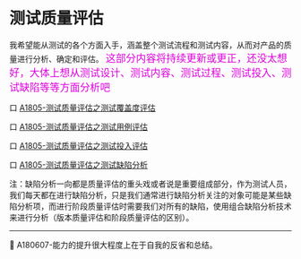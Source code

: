 # 测试质量评估
我希望能从测试的各个方面入手，涵盖整个测试流程和测试内容，从而对产品的质量进行分析、确定和评估。
<small><font color="#dd00dd" size="4" face="楷体">这部分内容将持续更新或更正，还没太想好，大体上想从测试设计、测试内容、测试过程、测试投入、测试缺陷等等方面分析吧</font></small>

口  [A1805-测试质量评估之测试覆盖度评估](books/测试质量评估-测试覆盖度评估.md)

口  [A1805-测试质量评估之测试用例评估](books/测试质量评估-测试用例评估.md)

口  [A1805-测试质量评估之测试投入评估](books/测试质量评估-测试投入评估.md)

口  [A1805-测试质量评估之测试缺陷分析](books/缺陷分析技术-概述.md)

注：缺陷分析一向都是质量评估的重头戏或者说是重要组成部分，作为测试人员，我们每天都在进行缺陷分析，只是我们通常进行缺陷分析关注的对象可能是某些缺陷分析项，而进行阶段质量评估时需要我们对所有的缺陷，使用组合缺陷分析技术来进行分析（版本质量评估和阶段质量评估的区别）。

* * *
:bell: A180607-能力的提升很大程度上在于自我的反省和总结。
